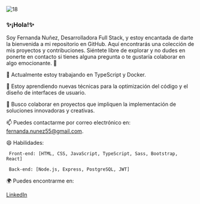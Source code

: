 ![18](https://github.com/Fernanda553/fernanda553/assets/121075297/bb0a30c0-5486-4243-86cc-b1f751511d44)
 ### ✨¡Hola!✨
Soy Fernanda Nuñez, Desarrolladora Full Stack, y estoy encantada de darte la bienvenida a mi repositorio en GitHub. Aquí encontrarás una colección de mis proyectos y contribuciones. Siéntete libre de explorar y no dudes en ponerte en contacto si tienes alguna pregunta o te gustaría colaborar en algo emocionante. 🚀

🔭 Actualmente estoy trabajando en TypeScript y Docker.

🌱 Estoy aprendiendo nuevas técnicas para la optimización del código y el diseño de interfaces de usuario.

👯 Busco colaborar en proyectos que impliquen la implementación de soluciones innovadoras y creativas.

📫 Puedes contactarme por correo electrónico en:  fernanda.nunez55@gmail.com.

😄 Habilidades:


     Front-end: [HTML, CSS, JavaScript, TypeScript, Sass, Bootstrap, React]

     Back-end: [Node.js, Express, PostgreSQL, JWT]

🌍 Puedes encontrarme en:

 [LinkedIn](https://www.linkedin.com/in/fernandanunezespinoza/)



